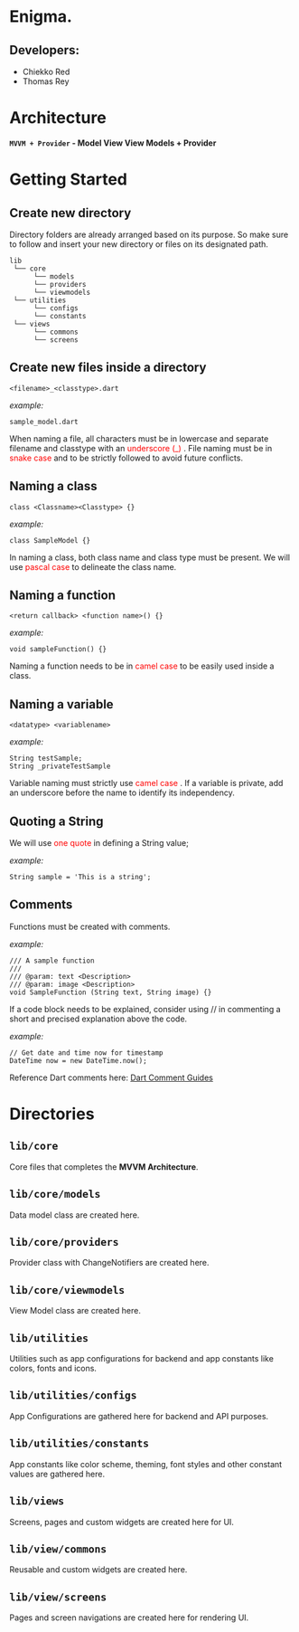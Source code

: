 # Enigma.

## **Developers:**
 - Chiekko Red
 - Thomas Rey

# Architecture

**`MVVM + Provider` - Model View View Models + Provider**

# Getting Started

## Create new directory

Directory folders are already arranged based on its purpose. So make sure to follow and insert your new directory or files on its designated path.

```
lib
 └── core
      └── models
      └── providers
      └── viewmodels
 └── utilities
      └── configs
      └── constants
 └── views
      └── commons
      └── screens
```

## Create new files inside a directory

`<filename>_<classtype>.dart`

_example:_
```
sample_model.dart
```
When naming a file, all characters must be in lowercase and separate filename and classtype with an <span style="color:red;">underscore (_) </span>. File naming must be in <span style="color:red;"> snake case </span> and to be strictly followed to avoid future conflicts.

## Naming a class
`class <Classname><Classtype> {}`

_example:_
```
class SampleModel {}
```
In naming a class, both class name and class type must be present. We will use <span style="color:red;"> pascal case </span> to delineate the class name.

## Naming a function
`<return callback> <function name>() {}`

_example:_
```
void sampleFunction() {}
```

Naming a function needs to be in <span style="color:red;"> camel case </span> to be easily used inside a class.

## Naming a variable
`<datatype> <variablename>`

_example:_

```
String testSample;
String _privateTestSample
```

Variable naming must strictly use <span style="color:red;"> camel case </span>. If a variable is private, add an underscore before the name to identify its independency.

## Quoting a String

We will use <span style="color:red;">one quote</span> in defining a String value;

_example:_
```
String sample = 'This is a string';
```

## Comments

Functions must be created with comments.

_example:_
```
/// A sample function
///
/// @param: text <Description>
/// @param: image <Description>
void SampleFunction (String text, String image) {}
```

If a code block needs to be explained, consider using // in commenting a short and precised explanation above the code.

_example:_
```
// Get date and time now for timestamp
DateTime now = new DateTime.now();
```
Reference Dart comments here: [Dart Comment Guides](https://dart.dev/guides/language/effective-dart/documentation)

# Directories

## `lib/core`
Core files that completes the **MVVM Architecture**.

## `lib/core/models`
Data model class are created here.

## `lib/core/providers`
Provider class with ChangeNotifiers are created here.

## `lib/core/viewmodels`
View Model class are created here.

## `lib/utilities`
Utilities such as app configurations for backend and app constants like colors, fonts and icons.

## `lib/utilities/configs`
App Configurations are gathered here for backend and API purposes.

## `lib/utilities/constants`
App constants like color scheme, theming, font styles and other constant values are gathered here.

## `lib/views`
Screens, pages and custom widgets are created here for UI.

## `lib/view/commons`
Reusable and custom widgets are created here.

## `lib/view/screens`
Pages and screen navigations are created here for rendering UI.
